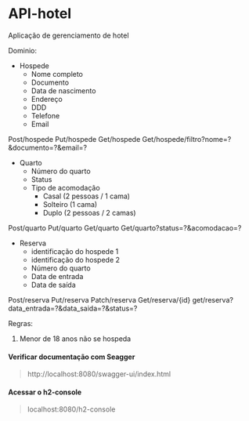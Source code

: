 # API-hotel

Aplicação de gerenciamento de hotel

Dominio:

- Hospede                                            
    - Nome completo                                  
    - Documento                                      
    - Data de nascimento                             
    - Endereço
    - DDD
    - Telefone
    - Email

Post/hospede
Put/hospede
Get/hospede
Get/hospede/filtro?nome=?&documento=?&email=?


- Quarto
    - Número do quarto
    - Status
    - Tipo de acomodação
        - Casal (2 pessoas / 1 cama)
        - Solteiro (1 cama)
        - Duplo (2 pessoas / 2 camas)

Post/quarto
Put/quarto
Get/quarto
Get/quarto?status=?&acomodacao=?


- Reserva
    - identificação do hospede 1
    - identificação do hospede 2
    - Número do quarto
    - Data de entrada
    - Data de saída

Post/reserva
Put/reserva
Patch/reserva
Get/reserva/{id}
get/reserva?data_entrada=?&data_saida=?&status=?



Regras:

1. Menor de 18 anos não se hospeda






#### Verificar documentação com Seagger

> http://localhost:8080/swagger-ui/index.html

#### Acessar o h2-console

> localhost:8080/h2-console